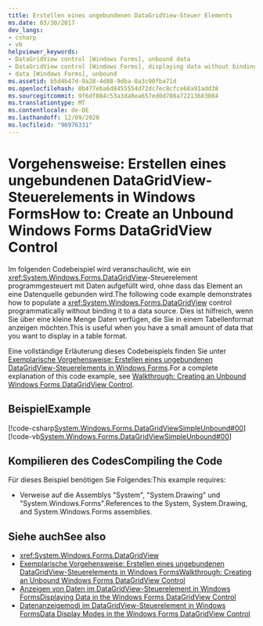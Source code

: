 ```yaml
---
title: Erstellen eines ungebundenen DataGridView-Steuer Elements
ms.date: 03/30/2017
dev_langs:
- csharp
- vb
helpviewer_keywords:
- DataGridView control [Windows Forms], unbound data
- DataGridView control [Windows Forms], displaying data without binding to a data source
- data [Windows Forms], unbound
ms.assetid: b5d4b47d-9a28-4d88-9dba-0a3c90fba71d
ms.openlocfilehash: 0b477eba6d8455554d72dc7ec8cfce68a91add38
ms.sourcegitcommit: 9f6df084c53a3da0ea657ed0d708a72213683084
ms.translationtype: MT
ms.contentlocale: de-DE
ms.lasthandoff: 12/09/2020
ms.locfileid: "96976331"
---
```

# <a name="how-to-create-an-unbound-windows-forms-datagridview-control"></a><span data-ttu-id="8dbf9-102">Vorgehensweise: Erstellen eines ungebundenen DataGridView-Steuerelements in Windows Forms</span><span class="sxs-lookup"><span data-stu-id="8dbf9-102">How to: Create an Unbound Windows Forms DataGridView Control</span></span>
<span data-ttu-id="8dbf9-103">Im folgenden Codebeispiel wird veranschaulicht, wie ein <xref:System.Windows.Forms.DataGridView>-Steuerelement programmgesteuert mit Daten aufgefüllt wird, ohne dass das Element an eine Datenquelle gebunden wird.</span><span class="sxs-lookup"><span data-stu-id="8dbf9-103">The following code example demonstrates how to populate a <xref:System.Windows.Forms.DataGridView> control programmatically without binding it to a data source.</span></span> <span data-ttu-id="8dbf9-104">Dies ist hilfreich, wenn Sie über eine kleine Menge Daten verfügen, die Sie in einem Tabellenformat anzeigen möchten.</span><span class="sxs-lookup"><span data-stu-id="8dbf9-104">This is useful when you have a small amount of data that you want to display in a table format.</span></span>  
  
 <span data-ttu-id="8dbf9-105">Eine vollständige Erläuterung dieses Codebeispiels finden Sie unter [Exemplarische Vorgehensweise: Erstellen eines ungebundenen DataGridView-Steuerelements in Windows Forms](walkthrough-creating-an-unbound-windows-forms-datagridview-control.md).</span><span class="sxs-lookup"><span data-stu-id="8dbf9-105">For a complete explanation of this code example, see [Walkthrough: Creating an Unbound Windows Forms DataGridView Control](walkthrough-creating-an-unbound-windows-forms-datagridview-control.md).</span></span>  
  
## <a name="example"></a><span data-ttu-id="8dbf9-106">Beispiel</span><span class="sxs-lookup"><span data-stu-id="8dbf9-106">Example</span></span>  
 [!code-csharp[System.Windows.Forms.DataGridViewSimpleUnbound#00](~/samples/snippets/csharp/VS_Snippets_Winforms/System.Windows.Forms.DataGridViewSimpleUnbound/CS/simpleunbound.cs#00)]
 [!code-vb[System.Windows.Forms.DataGridViewSimpleUnbound#00](~/samples/snippets/visualbasic/VS_Snippets_Winforms/System.Windows.Forms.DataGridViewSimpleUnbound/VB/simpleunbound.vb#00)]  
  
## <a name="compiling-the-code"></a><span data-ttu-id="8dbf9-107">Kompilieren des Codes</span><span class="sxs-lookup"><span data-stu-id="8dbf9-107">Compiling the Code</span></span>  
 <span data-ttu-id="8dbf9-108">Für dieses Beispiel benötigen Sie Folgendes:</span><span class="sxs-lookup"><span data-stu-id="8dbf9-108">This example requires:</span></span>  
  
- <span data-ttu-id="8dbf9-109">Verweise auf die Assemblys "System", "System.Drawing" und "System.Windows.Forms".</span><span class="sxs-lookup"><span data-stu-id="8dbf9-109">References to the System, System.Drawing, and System.Windows.Forms assemblies.</span></span>  
  
## <a name="see-also"></a><span data-ttu-id="8dbf9-110">Siehe auch</span><span class="sxs-lookup"><span data-stu-id="8dbf9-110">See also</span></span>

- <xref:System.Windows.Forms.DataGridView>
- [<span data-ttu-id="8dbf9-111">Exemplarische Vorgehensweise: Erstellen eines ungebundenen DataGridView-Steuerelements in Windows Forms</span><span class="sxs-lookup"><span data-stu-id="8dbf9-111">Walkthrough: Creating an Unbound Windows Forms DataGridView Control</span></span>](walkthrough-creating-an-unbound-windows-forms-datagridview-control.md)
- [<span data-ttu-id="8dbf9-112">Anzeigen von Daten im DataGridView-Steuerelement in Windows Forms</span><span class="sxs-lookup"><span data-stu-id="8dbf9-112">Displaying Data in the Windows Forms DataGridView Control</span></span>](displaying-data-in-the-windows-forms-datagridview-control.md)
- [<span data-ttu-id="8dbf9-113">Datenanzeigemodi im DataGridView-Steuerelement in Windows Forms</span><span class="sxs-lookup"><span data-stu-id="8dbf9-113">Data Display Modes in the Windows Forms DataGridView Control</span></span>](data-display-modes-in-the-windows-forms-datagridview-control.md)
